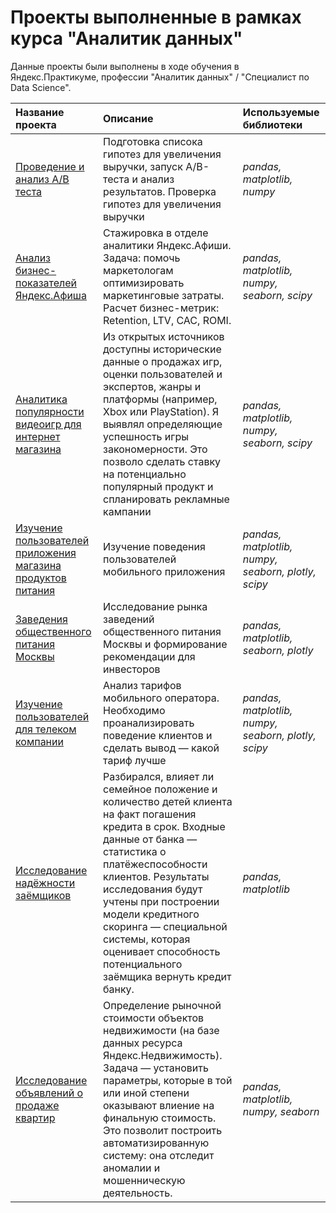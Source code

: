 # Проекты выполненные в рамках курса "Аналитик данных"

Данные проекты были выполнены в ходе обучения в Яндекс.Практикуме, профессии "Аналитик данных" / "Специалист по Data Science".

| Название проекта | Описание | Используемые библиотеки | 
| :---------------------- | :---------------------- | :---------------------- |
| [Проведение и анализ А/В теста](A-B_test) | Подготовка списока гипотез для увеличения выручки, запуск А/В-теста и анализ результатов. Проверка гипотез для увеличения выручки| *pandas, matplotlib, numpy* |
| [Анализ бизнес-показателей Яндекс.Афиша](Afisha_analysis) | Стажировка в отделе аналитики Яндекс.Афиши. Задача: помочь маркетологам оптимизировать маркетинговые затраты. Расчет бизнес-метрик: Retention, LTV, CAC, ROMI.| *pandas, matplotlib, numpy, seaborn, scipy* |
| [Аналитика популярности видеоигр для интернет магазина](Game_analysis) | Из открытых источников доступны исторические данные о продажах игр, оценки пользователей и экспертов, жанры и платформы (например, Xbox или PlayStation). Я выявлял определяющие успешность игры закономерности. Это позволо сделать ставку на потенциально популярный продукт и спланировать рекламные кампании| *pandas, matplotlib, numpy, seaborn, scipy* |
| [Изучение пользователей приложения магазина продуктов питания](Mobile_app) | Изучение поведения пользователей мобильного приложения| *pandas, matplotlib, numpy, seaborn, plotly, scipy* |
| [Заведения общественного питания Москвы](Restaurant_in_Moscow) | Исследование рынка заведений общественного питания Москвы и формирование рекомендации для инвесторов| *pandas, matplotlib, seaborn, plotly* |
| [Изучение пользователей для телеком компании](Telecom_analysis) | Анализ тарифов мобильного оператора. Необходимо проанализировать поведение клиентов и сделать вывод — какой тариф лучше| *pandas, matplotlib, numpy, seaborn, plotly, scipy* |
| [Исследование надёжности заёмщиков](Bank_analysis) | Разбирался, влияет ли семейное положение и количество детей клиента на факт погашения кредита в срок. Входные данные от банка — статистика о платёжеспособности клиентов. Результаты исследования будут учтены при построении модели кредитного скоринга — специальной системы, которая оценивает способность потенциального заёмщика вернуть кредит банку.| *pandas, matplotlib* |
| [Исследование объявлений о продаже квартир](Sale_of_apartments) | Определение рыночной стоимости объектов недвижимости (на базе данных ресурса Яндекс.Недвижимость). Задача — установить параметры, которые в той или иной степени оказывают влиение на финальную стоимость. Это позволит построить автоматизированную систему: она отследит аномалии и мошенническую деятельность.| *pandas, matplotlib, numpy, seaborn* |
